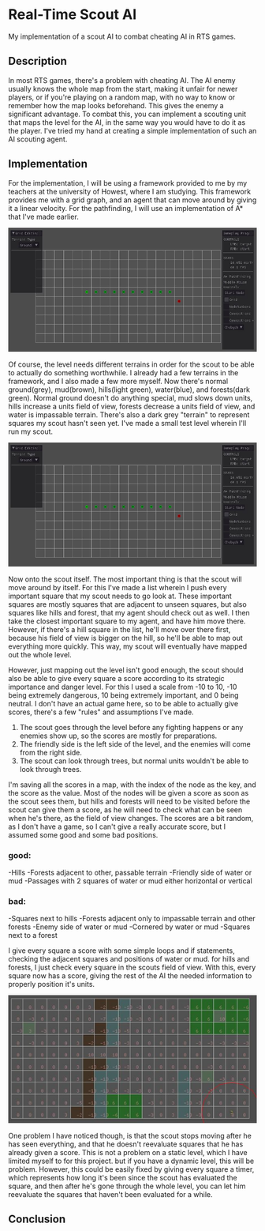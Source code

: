 # Real-Time Scout AI

My implementation of a scout AI to combat cheating AI in RTS games.

## Description

In most RTS games, there's a problem with cheating AI. The AI enemy usually knows the whole map from the start, making it unfair for newer players, or if you're playing on a random map, with no way to know or remember how the map looks beforehand. This gives the enemy a significant advantage.
To combat this, you can implement a scouting unit that maps the level for the AI, in the same way you would have to do it as the player. I've tried my hand at creating a simple implementation of such an AI scouting agent.

## Implementation

For the implementation, I will be using a framework provided to me by my teachers at the university of Howest, where I am studying. This framework provides me with a grid graph, and an agent that can move around by giving it a linear velocity. For the pathfinding, I will use an implementation of A* that I've made earlier.

![Research1](https://github.com/Louis-DV/Real-Time-Scout-AI/blob/master/Images/Research1.JPG "Research1")

Of course, the level needs different terrains in order for the scout to be able to actually do something worthwhile. I already had a few terrains in the framework, and I also made a few more myself. Now there's normal ground(grey), mud(brown), hills(light green), water(blue), and forests(dark green).
Normal ground doesn't do anything special, mud slows down units, hills increase a units field of view, forests decrease a units field of view, and water is impassable terrain. There's also a dark grey "terrain" to represent squares my scout hasn't seen yet. I've made a small test level wherein I'll run my scout.

![Research2](https://github.com/Louis-DV/Real-Time-Scout-AI/blob/master/Images/Research1.JPG "Research2")

Now onto the scout itself. The most important thing is that the scout will move around by itself. For this I've made a list wherein I push every important square that my scout needs to go look at. These important squares are mostly squares that are adjacent to unseen squares, but also squares like hills and forest, that my agent should check out as well. I then take the closest important square to my agent, and have him move there. However, if there's a hill square in the list, he'll move over there first, because his field of view is bigger on the hill, so he'll be able to map out everything more quickly. This way, my scout will eventually have mapped out the whole level.

However, just mapping out the level isn't good enough, the scout should also be able to give every square a score according to its strategic importance and danger level. For this I used a scale from -10 to 10, -10 being extremely dangerous, 10 being extremely important, and 0 being neutral. 
I don't have an actual game here, so to be able to actually give scores, there's a few "rules" and assumptions I've made. 

1) The scout goes through the level before any fighting happens or any enemies show up, so the scores are mostly for preparations.
2) The friendly side is the left side of the level, and the enemies will come from the right side.
3) The scout can look through trees, but normal units wouldn't be able to look through trees.

I'm saving all the scores in a map, with the index of the node as the key, and the score as the value. Most of the nodes will be given a score as soon as the scout sees them, but hills and forests will need to be visited before the scout can give them a score, as he will need to check what can be seen when he's there, as the field of view changes. The scores are a bit random, as I don't have a game, so I can't give a really accurate score, but I assumed some good and some bad positions.

### good:
-Hills
-Forests adjacent to other, passable terrain
-Friendly side of water or mud
-Passages with 2 squares of water or mud either horizontal or vertical

### bad:
-Squares next to hills
-Forests adjacent only to impassable terrain and other forests
-Enemy side of water or mud
-Cornered by water or mud
-Squares next to a forest

I give every square a score with some simple loops and if statements, checking the adjacent squares and positions of water or mud. for hills and forests, I just check every square in the scouts field of view. With this, every square now has a score, giving the rest of the AI the needed information to properly position it's units.

![Research3](https://github.com/Louis-DV/Real-Time-Scout-AI/blob/master/Images/Research3.JPG "Research3")

One problem I have noticed though, is that the scout stops moving after he has seen everything, and that he doesn't reevaluate squares that he has already given a score. This is not a problem on a static level, which I have limited myself to for this project. but if you have a dynamic level, this will be problem. However, this could be easily fixed by giving every square a timer, which represents how long it's been since the scout has evaluated the square, and then after he's gone through the whole level, you can let him reevaluate the squares that haven't been evaluated for a while.


## Conclusion






